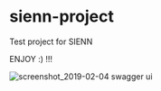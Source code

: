 # sienn-project
Test project for SIENN

ENJOY :) !!!

![screenshot_2019-02-04 swagger ui](https://user-images.githubusercontent.com/31881063/52204289-05cab980-2874-11e9-96c0-fd07ef0e1f14.png)
